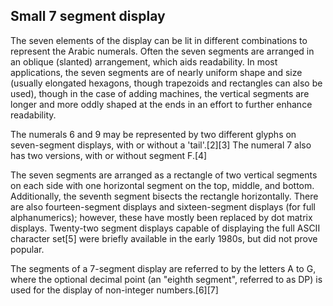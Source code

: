 ## Small 7 segment display
The seven elements of the display can be lit in different combinations to represent the Arabic numerals. Often the seven segments are arranged in an oblique (slanted) arrangement, which aids readability. In most applications, the seven segments are of nearly uniform shape and size (usually elongated hexagons, though trapezoids and rectangles can also be used), though in the case of adding machines, the vertical segments are longer and more oddly shaped at the ends in an effort to further enhance readability.

The numerals 6 and 9 may be represented by two different glyphs on seven-segment displays, with or without a 'tail'.[2][3] The numeral 7 also has two versions, with or without segment F.[4]

The seven segments are arranged as a rectangle of two vertical segments on each side with one horizontal segment on the top, middle, and bottom. Additionally, the seventh segment bisects the rectangle horizontally. There are also fourteen-segment displays and sixteen-segment displays (for full alphanumerics); however, these have mostly been replaced by dot matrix displays. Twenty-two segment displays capable of displaying the full ASCII character set[5] were briefly available in the early 1980s, but did not prove popular.

The segments of a 7-segment display are referred to by the letters A to G, where the optional decimal point (an "eighth segment", referred to as DP) is used for the display of non-integer numbers.[6][7]